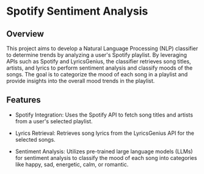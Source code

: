 # Spotify Sentiment Analysis

## Overview

This project aims to develop a Natural Language Processing (NLP) classifier to determine trends by analyzing a user's Spotify playlist. By leveraging APIs such as Spotify and LyricsGenius, the classifier retrieves song titles, artists, and lyrics to perform sentiment analysis and classify moods of the songs. The goal is to categorize the mood of each song in a playlist and provide insights into the overall mood trends in the playlist.

## Features

- Spotify Integration: Uses the Spotify API to fetch song titles and artists from a user's selected playlist.

- Lyrics Retrieval: Retrieves song lyrics from the LyricsGenius API for the selected songs.

- Sentiment Analysis: Utilizes pre-trained large language models (LLMs) for sentiment analysis to classify the mood of each song into categories like happy, sad, energetic, calm, or romantic.
